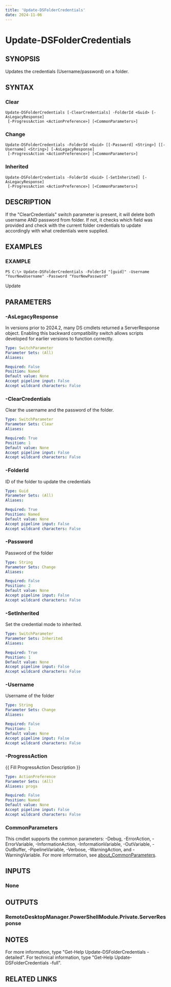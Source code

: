 ```yaml
---
title: 'Update-DSFolderCredentials'
date: 2024-11-06
---
```



# Update-DSFolderCredentials

## SYNOPSIS
Updates the credentials (Username/password) on a folder.

## SYNTAX

### Clear
```
Update-DSFolderCredentials [-ClearCredentials] -FolderId <Guid> [-AsLegacyResponse]
 [-ProgressAction <ActionPreference>] [<CommonParameters>]
```

### Change
```
Update-DSFolderCredentials -FolderId <Guid> [[-Password] <String>] [[-Username] <String>] [-AsLegacyResponse]
 [-ProgressAction <ActionPreference>] [<CommonParameters>]
```

### Inherited
```
Update-DSFolderCredentials -FolderId <Guid> [-SetInherited] [-AsLegacyResponse]
 [-ProgressAction <ActionPreference>] [<CommonParameters>]
```

## DESCRIPTION
If the "ClearCredentials" switch parameter is present, it will delete both username AND password from folder.
If not, it checks which field was provided and check with the current folder credentials to update accordingly with what credentials were supplied.

## EXAMPLES

### EXAMPLE
```
PS C:\> Update-DSFolderCredentials -FolderId "[guid]" -Username "YourNewUsername" -Password "YourNewPassword"
```

Update

## PARAMETERS

### -AsLegacyResponse
In versions prior to 2024.2, many DS cmdlets returned a ServerResponse object.
Enabling this backward compatibility switch allows scripts developed for earlier versions to function correctly.

```yaml
Type: SwitchParameter
Parameter Sets: (All)
Aliases:

Required: False
Position: Named
Default value: None
Accept pipeline input: False
Accept wildcard characters: False
```

### -ClearCredentials
Clear the username and the password of the folder.

```yaml
Type: SwitchParameter
Parameter Sets: Clear
Aliases:

Required: True
Position: 1
Default value: None
Accept pipeline input: False
Accept wildcard characters: False
```

### -FolderId
ID of the folder to update the credentials

```yaml
Type: Guid
Parameter Sets: (All)
Aliases:

Required: True
Position: Named
Default value: None
Accept pipeline input: False
Accept wildcard characters: False
```

### -Password
Password of the folder

```yaml
Type: String
Parameter Sets: Change
Aliases:

Required: False
Position: 2
Default value: None
Accept pipeline input: False
Accept wildcard characters: False
```

### -SetInherited
Set the credential mode to inherited.

```yaml
Type: SwitchParameter
Parameter Sets: Inherited
Aliases:

Required: True
Position: 1
Default value: None
Accept pipeline input: False
Accept wildcard characters: False
```

### -Username
Username of the folder

```yaml
Type: String
Parameter Sets: Change
Aliases:

Required: False
Position: 1
Default value: None
Accept pipeline input: False
Accept wildcard characters: False
```

### -ProgressAction
{{ Fill ProgressAction Description }}

```yaml
Type: ActionPreference
Parameter Sets: (All)
Aliases: proga

Required: False
Position: Named
Default value: None
Accept pipeline input: False
Accept wildcard characters: False
```

### CommonParameters
This cmdlet supports the common parameters: -Debug, -ErrorAction, -ErrorVariable, -InformationAction, -InformationVariable, -OutVariable, -OutBuffer, -PipelineVariable, -Verbose, -WarningAction, and -WarningVariable. For more information, see [about_CommonParameters](http://go.microsoft.com/fwlink/?LinkID=113216).

## INPUTS

### None
## OUTPUTS

### RemoteDesktopManager.PowerShellModule.Private.ServerResponse
## NOTES
For more information, type "Get-Help Update-DSFolderCredentials -detailed".
For technical information, type "Get-Help Update-DSFolderCredentials -full".

## RELATED LINKS
